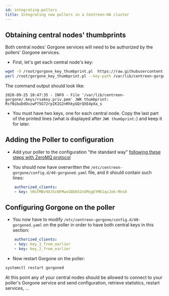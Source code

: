 ```yaml
---
id: integrating-pollers
title: Integrating new pollers in a Centreon-HA cluster
---
```


## Obtaining central nodes' thumbprints

Both central nodes' Gorgone services will need to be authorized by the pollers' Gorgone services. 

* First, let's get each central node's key:

```bash
wget -O /root/gorgone_key_thumbprint.pl  https://raw.githubusercontent.com/centreon/centreon-gorgone/master/contrib/gorgone_key_thumbprint.pl
perl /root/gorgone_key_thumbprint.pl --key-path /var/lib/centreon-gorgone/.keys/rsakey.priv.pem
```

The command output should look like:

```text
2020-09-25 10:47:35 - INFO - File '/var/lib/centreon-gorgone/.keys/rsakey.priv.pem' JWK thumbprint: RsfNibuDdOvzwP75G72rpIKIG2nRhkyGQrQXE4pXa_s
```

* You must have two keys, one for each central node. Copy the last part of the printed lines (what is displayed after `JWK thumbprint:`) and keep it for later.

## Adding the Poller to configuration

* Add your poller to the configuration "the standard way" [following these steps with ZeroMQ protocol](../../monitoring/monitoring-servers/add-a-poller-to-configuration.html) 

* You should now have overwritten the `/etc/centreon-gorgone/config.d/40-gorgoned.yaml` file, and it should contain such lines:

```yml
    authorized_clients:
    - key: tRsFMBv9X3ScNFMwvG8D652nXMsgEYMb1qsJek-Mns8
```

## Configuring Gorgone on the poller

* You now have to modify `/etc/centreon-gorgone/config.d/40-gorgoned.yaml` on the poller in order to have both central keys in this section:

```yml
    authorized_clients:
    - key: key_1_from_earlier
    - key: key_2_from_earlier
```

* Now restart Gorgone on the poller:

```bash
systemctl restart gorgoned
```

At this point any of your central nodes should be allowed to connect to your poller's Gorgone service and send configuration, retrieve statistics, restart services, ...
